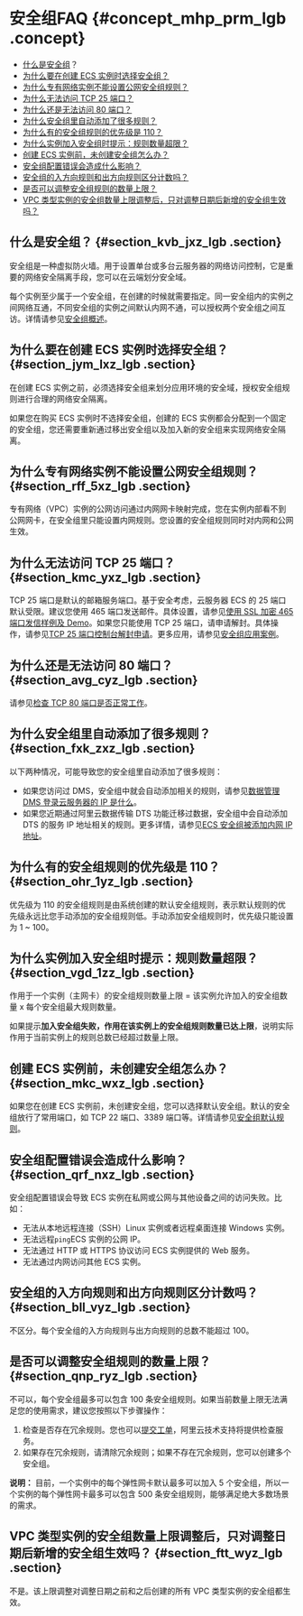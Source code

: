 # 安全组FAQ {#concept_mhp_prm_lgb .concept}

-   [什么是安全组](#)？
-   [为什么要在创建 ECS 实例时选择安全组？](#)
-   [为什么专有网络实例不能设置公网安全组规则？](#)
-   [为什么无法访问 TCP 25 端口？](#)
-   [为什么还是无法访问 80 端口？](#)
-   [为什么安全组里自动添加了很多规则？](#)
-   [为什么有的安全组规则的优先级是 110？](#)
-   [为什么实例加入安全组时提示：规则数量超限？](#)
-   [创建 ECS 实例前，未创建安全组怎么办？](#)
-   [安全组配置错误会造成什么影响？](#)
-   [安全组的入方向规则和出方向规则区分计数吗？](#)
-   [是否可以调整安全组规则的数量上限？](#)
-   [VPC 类型实例的安全组数量上限调整后，只对调整日期后新增的安全组生效吗？](#)

## 什么是安全组？ {#section_kvb_jxz_lgb .section}

安全组是一种虚拟防火墙。用于设置单台或多台云服务器的网络访问控制，它是重要的网络安全隔离手段，您可以在云端划分安全域。

每个实例至少属于一个安全组，在创建的时候就需要指定。同一安全组内的实例之间网络互通，不同安全组的实例之间默认内网不通，可以授权两个安全组之间互访。详情请参见[安全组概述](cn.zh-CN/安全/安全组/安全组概述.md#)。

## 为什么要在创建 ECS 实例时选择安全组？ {#section_jym_lxz_lgb .section}

在创建 ECS 实例之前，必须选择安全组来划分应用环境的安全域，授权安全组规则进行合理的网络安全隔离。

如果您在购买 ECS 实例时不选择安全组，创建的 ECS 实例都会分配到一个固定的安全组，您还需要重新通过移出安全组以及加入新的安全组来实现网络安全隔离。

## 为什么专有网络实例不能设置公网安全组规则？ {#section_rff_5xz_lgb .section}

专有网络（VPC）实例的公网访问通过内网网卡映射完成，您在实例内部看不到公网网卡，在安全组里只能设置内网规则。您设置的安全组规则同时对内网和公网生效。

## 为什么无法访问 TCP 25 端口？ {#section_kmc_yxz_lgb .section}

TCP 25 端口是默认的邮箱服务端口。基于安全考虑，云服务器 ECS 的 25 端口默认受限。建议您使用 465 端口发送邮件。具体设置，请参见[使用 SSL 加密 465 端口发信样例及 Demo](https://help.aliyun.com/document_detail/60692.html)。如果您只能使用 TCP 25 端口，请申请解封。具体操作，请参见[TCP 25 端口控制台解封申请](https://help.aliyun.com/document_detail/56130.html)。更多应用，请参见[安全组应用案例](https://help.aliyun.com/document_detail/25475.html)。

## 为什么还是无法访问 80 端口？ {#section_avg_cyz_lgb .section}

请参见[检查 TCP 80 端口是否正常工作](https://help.aliyun.com/document_detail/59367.html)。

## 为什么安全组里自动添加了很多规则？ {#section_fxk_zxz_lgb .section}

以下两种情况，可能导致您的安全组里自动添加了很多规则：

-   如果您访问过 DMS，安全组中就会自动添加相关的规则，请参见[数据管理 DMS 登录云服务器的 IP 是什么](https://help.aliyun.com/document_detail/51251.html)。
-   如果您近期通过阿里云数据传输 DTS 功能迁移过数据，安全组中会自动添加 DTS 的服务 IP 地址相关的规则。更多详情，请参见[ECS 安全组被添加内网 IP 地址](https://help.aliyun.com/knowledge_detail/40625.html)。

## 为什么有的安全组规则的优先级是 110？ {#section_ohr_1yz_lgb .section}

优先级为 110 的安全组规则是由系统创建的默认安全组规则，表示默认规则的优先级永远比您手动添加的安全组规则低。手动添加安全组规则时，优先级只能设置为 1 ~ 100。

## 为什么实例加入安全组时提示：规则数量超限？ {#section_vgd_1zz_lgb .section}

作用于一个实例（主网卡）的安全组规则数量上限 = 该实例允许加入的安全组数量 x 每个安全组最大规则数量。

如果提示**加入安全组失败，作用在该实例上的安全组规则数量已达上限**，说明实际作用于当前实例上的规则总数已经超过数量上限。

## 创建 ECS 实例前，未创建安全组怎么办？ {#section_mkc_wxz_lgb .section}

如果您在创建 ECS 实例前，未创建安全组，您可以选择默认安全组。默认的安全组放行了常用端口，如 TCP 22 端口、3389 端口等。详情请参见[安全组默认规则](../../../../../cn.zh-CN/隐藏/新架构后需要隐藏的文档汇总/安全/安全组默认规则.md#)。

## 安全组配置错误会造成什么影响？ {#section_qrf_nxz_lgb .section}

安全组配置错误会导致 ECS 实例在私网或公网与其他设备之间的访问失败。比如：

-   无法从本地远程连接（SSH）Linux 实例或者远程桌面连接 Windows 实例。
-   无法远程`ping`ECS 实例的公网 IP。
-   无法通过 HTTP 或 HTTPS 协议访问 ECS 实例提供的 Web 服务。
-   无法通过内网访问其他 ECS 实例。

## 安全组的入方向规则和出方向规则区分计数吗？ {#section_bll_vyz_lgb .section}

不区分。每个安全组的入方向规则与出方向规则的总数不能超过 100。

## 是否可以调整安全组规则的数量上限？ {#section_qnp_ryz_lgb .section}

不可以，每个安全组最多可以包含 100 条安全组规则。如果当前数量上限无法满足您的使用需求，建议您按照以下步骤操作：

1.  检查是否存在冗余规则。您也可以[提交工单](https://selfservice.console.aliyun.com/ticket/createIndex.htm)，阿里云技术支持将提供检查服务。
2.  如果存在冗余规则，请清除冗余规则；如果不存在冗余规则，您可以创建多个安全组。

**说明：** 目前，一个实例中的每个弹性网卡默认最多可以加入 5 个安全组，所以一个实例的每个弹性网卡最多可以包含 500 条安全组规则，能够满足绝大多数场景的需求。

## VPC 类型实例的安全组数量上限调整后，只对调整日期后新增的安全组生效吗？ {#section_ftt_wyz_lgb .section}

不是。该上限调整对调整日期之前和之后创建的所有 VPC 类型实例的安全组都生效。

